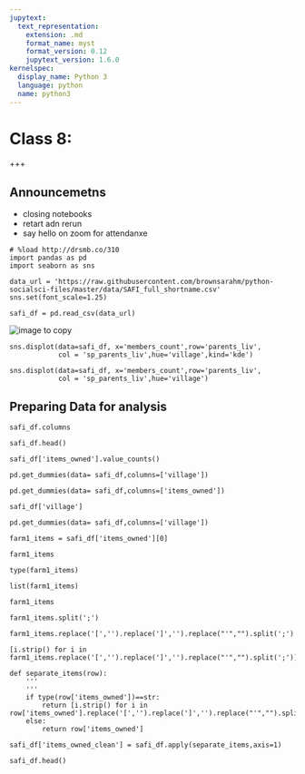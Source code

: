 ```yaml
---
jupytext:
  text_representation:
    extension: .md
    format_name: myst
    format_version: 0.12
    jupytext_version: 1.6.0
kernelspec:
  display_name: Python 3
  language: python
  name: python3
---
```


# Class 8: 

+++

## Announcemetns

- closing notebooks
- retart adn rerun
- say hello on zoom for attendanxe

```{code-cell} ipython3
# %load http://drsmb.co/310
import pandas as pd
import seaborn as sns

data_url = 'https://raw.githubusercontent.com/brownsarahm/python-socialsci-files/master/data/SAFI_full_shortname.csv'
sns.set(font_scale=1.25)
```

```{code-cell} ipython3
safi_df = pd.read_csv(data_url)
```

![image to copy](https://github.com/rhodyprog4ds/BrownFall20/blob/main/img/class8.png?raw=true)

```{code-cell} ipython3
sns.displot(data=safi_df, x='members_count',row='parents_liv', 
            col = 'sp_parents_liv',hue='village',kind='kde')
```

```{code-cell} ipython3
sns.displot(data=safi_df, x='members_count',row='parents_liv', 
            col = 'sp_parents_liv',hue='village')
```

## Preparing Data for analysis

```{code-cell} ipython3
safi_df.columns
```

```{code-cell} ipython3
safi_df.head()
```

```{code-cell} ipython3
safi_df['items_owned'].value_counts()
```

```{code-cell} ipython3
pd.get_dummies(data= safi_df,columns=['village'])
```

```{code-cell} ipython3
pd.get_dummies(data= safi_df,columns=['items_owned'])
```

```{code-cell} ipython3
safi_df['village']
```

```{code-cell} ipython3
pd.get_dummies(data= safi_df,columns=['village'])
```

```{code-cell} ipython3
farm1_items = safi_df['items_owned'][0]
```

```{code-cell} ipython3
farm1_items
```

```{code-cell} ipython3
type(farm1_items)
```

```{code-cell} ipython3
list(farm1_items)
```

```{code-cell} ipython3
farm1_items
```

```{code-cell} ipython3
farm1_items.split(';')
```

```{code-cell} ipython3
farm1_items.replace('[','').replace(']','').replace("'","").split(';')
```

```{code-cell} ipython3
[i.strip() for i in  farm1_items.replace('[','').replace(']','').replace("'","").split(';')]
```

```{code-cell} ipython3
def separate_items(row):
    '''
    '''
    if type(row['items_owned'])==str:
        return [i.strip() for i in  row['items_owned'].replace('[','').replace(']','').replace("'","").split(';')]
    else:
        return row['items_owned']

```

```{code-cell} ipython3
safi_df['items_owned_clean'] = safi_df.apply(separate_items,axis=1)
```

```{code-cell} ipython3
safi_df.head()
```

```{code-cell} ipython3

```
